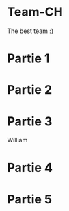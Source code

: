 # Team-CH
The best team :)


# Partie 1



# Partie 2



# Partie 3
William


# Partie 4



# Partie 5